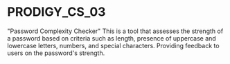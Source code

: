 # PRODIGY_CS_03
"Password Complexity Checker" This is a tool that assesses the strength of a password based on criteria such as length, presence of uppercase and lowercase letters, numbers, and special characters. Providing feedback to users on the password's strength.
